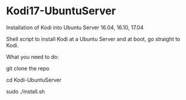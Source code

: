 # Kodi17-UbuntuServer
Installation of Kodi into Ubuntu Server 16.04, 16.10, 17.04

Shell script to install Kodi at a Ubuntu Server and at boot, go straight to Kodi.

What you need to do:

git clone the repo

cd Kodi-UbuntuServer

sudo ./install.sh
